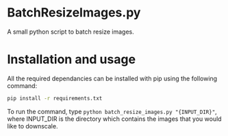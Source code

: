# BatchResizeImages.py
A small python script to batch resize images.

# Installation and usage
All the required dependancies can be installed with pip using the following command:

```bash
pip install -r requirements.txt
```

To run the command, type `python batch_resize_images.py "{INPUT_DIR}"`, where INPUT_DIR is the directory which contains the images that you would like to downscale.
